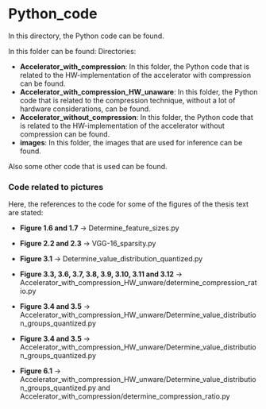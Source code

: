 # Python_code
In this directory, the Python code can be found. 

In this folder can be found:
Directories:
- **Accelerator_with_compression**: In this folder, the Python code that is related to the HW-implementation of the accelerator with compression can be found.
- **Accelerator_with_compression_HW_unaware**: In this folder, the Python code that is related to the compression technique, without a lot of hardware considerations, can be found.
- **Accelerator_without_compression**: In this folder, the Python code that is related to the HW-implementation of the accelerator without compression can be found.
- **images**: In this folder, the images that are used for inference can be found.

Also some other code that is used can be found.

### Code related to pictures

Here, the references to the code for some of the figures of the thesis text are stated:

- **Figure 1.6 and 1.7** -> Determine_feature_sizes.py
- **Figure 2.2 and 2.3** -> VGG-16_sparsity.py
- **Figure 3.1** -> Determine_value_distribution_quantized.py 
- **Figure 3.3, 3.6, 3.7, 3.8, 3.9, 3.10, 3.11 and 3.12** -> Accelerator_with_compression_HW_unware/determine_compression_ratio.py
- **Figure 3.4 and 3.5** -> Accelerator_with_compression_HW_unware/Determine_value_distribution_groups_quantized.py

- **Figure 3.4 and 3.5** -> Accelerator_with_compression_HW_unware/Determine_value_distribution_groups_quantized.py

- **Figure 6.1** -> Accelerator_with_compression_HW_unware/Determine_value_distribution_groups_quantized.py and Accelerator_with_compression/determine_compression_ratio.py


